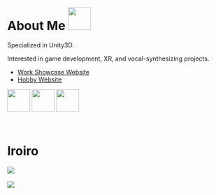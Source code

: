 # About Me [<img src="https://github.githubassets.com/images/mona-loading-default.gif" width="52" />](https://printto.github.io/)

Specialized in Unity3D.

Interested in game development, XR, and vocal-synthesizing projects.

- [Work Showcase Website](https://printto.github.io/)
- [Hobby Website](https://www.printmov.com/)

[<img src="https://github.com/gauravghongde/social-icons/raw/master/PNG/Color/LinkedIN.png" width="52" />](https://th.linkedin.com/in/pappim-pipatkasrira-a4477b1b1)
[<img src="https://github.com/gauravghongde/social-icons/raw/master/PNG/Color/Twitter.png" width="52" />](https://twitter.com/printmov)
[<img src="https://github.com/gauravghongde/social-icons/raw/master/PNG/Color/Youtube.png" width="52" />](https://www.youtube.com/printto1)
<!-- [<img src="https://github.com/gauravghongde/social-icons/raw/master/PNG/Black/Instagram_black.png" width="52" />](https://www.instagram.com/printmov/) -->
<br/>

# Iroiro

<p align="left">
<a href="https://github.com/printto"><img src="https://github-readme-stats.vercel.app/api/top-langs/?username=printto&layout=compact"></a>
<br/><br/>
<a href="https://holopin.io/@printto"><img src="https://holopin.me/printto"></a>
</p>

<!-- [![Top Langs](https://github-readme-stats.vercel.app/api/top-langs/?username=printto&layout=compact)](https://github.com/printto)
[<img src="https://holopin.me/printto" width="512">](https://holopin.io/@printto) -->

<!-- [![@printto's Holopin board](https://holopin.me/printto)](https://holopin.io/@printto) -->
